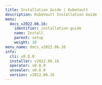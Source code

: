 ```yaml
---
title: Installation Guide | KubeVault
description: KubeVault Installation Guide
menu:
  docs_v2022.06.16:
    identifier: installation-guide
    name: Install
    parent: setup
    weight: 10
menu_name: docs_v2022.06.16
info:
  cli: v0.8.0
  installer: v2022.06.16
  operator: v0.8.0
  unsealer: v0.8.0
  version: v2022.06.16
---
```


